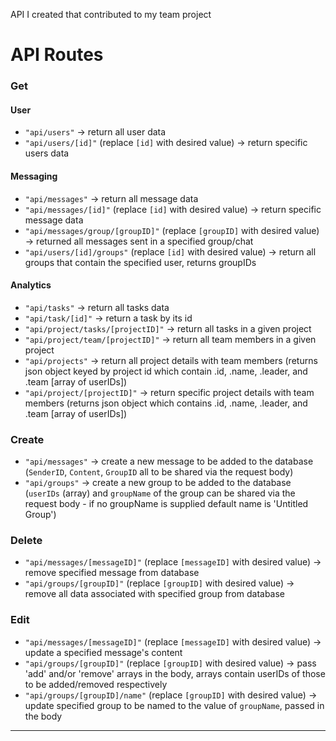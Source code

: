 API I created that contributed to my team project

# API Routes

### Get
#### User
- `"api/users"` -> return all user data
- `"api/users/[id]"` (replace `[id]` with desired value) -> return specific users data
#### Messaging
- `"api/messages"` -> return all message data
- `"api/messages/[id]"` (replace `[id]` with desired value) -> return specific message data
- `"api/messages/group/[groupID]"` (replace `[groupID]` with desired value) -> returned all messages sent in a specified group/chat
- `"api/users/[id]/groups"` (replace `[id]` with desired value) -> return all groups that contain the specified user, returns groupIDs
#### Analytics
- `"api/tasks"` -> return all tasks data
- `"api/task/[id]"` -> return a task by its id
- `"api/project/tasks/[projectID]"` -> return all tasks in a given project
- `"api/project/team/[projectID]"` -> return all team members in a given project
- `"api/projects"` -> return all project details with team members (returns json object keyed by project id which contain .id, .name, .leader, and .team [array of userIDs])
- `"api/project/[projectID]"` -> return specific project details with team members (returns json object which contains .id, .name, .leader, and .team [array of userIDs])

### Create
- `"api/messages"` -> create a new message to be added to the database (`SenderID`, `Content`, `GroupID` all to be shared via the request body)
- `"api/groups"` -> create a new group to be added to the database (`userIDs` (array) and `groupName` of the group can be shared via the request body - if no groupName is supplied default name is 'Untitled Group')

### Delete
- `"api/messages/[messageID]"` (replace `[messageID]` with desired value) -> remove specified message from database
- `"api/groups/[groupID]"` (replace `[groupID]` with desired value) -> remove all data associated with specified group from database

### Edit
- `"api/messages/[messageID]"` (replace `[messageID]` with desired value) -> update a specified message's content
- `"api/groups/[groupID]"` (replace `[groupID]` with desired value) -> pass 'add' and/or 'remove' arrays in the body, arrays contain userIDs of those to be added/removed respectively
- `"api/groups/[groupID]/name"` (replace `[groupID]` with desired value) -> update specified group to be named to the value of `groupName`, passed in the body


<hr>
